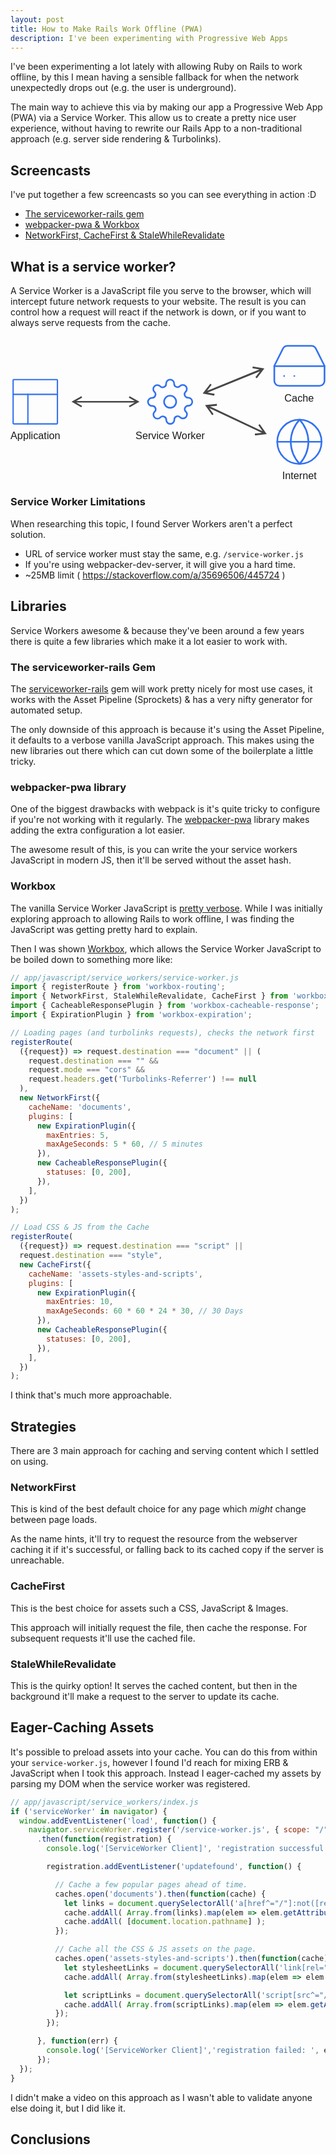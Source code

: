 ```yaml
---
layout: post
title: How to Make Rails Work Offline (PWA)
description: I've been experimenting with Progressive Web Apps
---
```


I've been experimenting a lot lately with allowing Ruby on Rails to work offline, by this I mean having a sensible fallback for when the network unexpectedly drops out (e.g. the user is underground).

The main way to achieve this via by making our app a Progressive Web App (PWA) via a Service Worker. This allow us to create a pretty nice user experience, without having to rewrite our Rails App to a non-traditional approach (e.g. server side rendering & Turbolinks).

## Screencasts

I've put together a few screencasts so you can see everything in action :D

- [The serviceworker-rails gem](https://www.youtube.com/watch?v=EKa6IOBRnHI)
- [webpacker-pwa & Workbox](https://www.youtube.com/watch?v=c9slVBXsXyo)
- [NetworkFirst, CacheFirst & StaleWhileRevalidate](https://www.youtube.com/watch?v=iL7erF3t83o)

## What is a service worker?

A Service Worker is a JavaScript file you serve to the browser, which will intercept future network requests to your website. The result is you can control how a request will react if the network is down, or if you want to always serve requests from the cache.

<svg width="960px" height="441px" viewBox="0 0 960 441" version="1.1" xmlns="http://www.w3.org/2000/svg" xmlns:xlink="http://www.w3.org/1999/xlink">
    <g id="Page-1" stroke="none" stroke-width="1" fill="none" fill-rule="evenodd">
        <g id="service-worker" transform="translate(0.000000, 3.000000)">
            <g id="Application" transform="translate(0.000000, 128.000000)">
                <g id="Group" transform="translate(0.000000, 151.000000)" fill="currentColor" fill-rule="nonzero" font-family="Helvetica" font-size="31" font-weight="normal">
                    <text id="Application">
                        <tspan x="0" y="30">Application</tspan>
                    </text>
                </g>
                <g id="layout" stroke-linecap="round" stroke-linejoin="round" transform="translate(8.000000, 0.000000)" stroke="#3271F0" stroke-width="4">
                    <rect id="Rectangle" x="0" y="0" width="135" height="135" rx="2"></rect>
                    <line x1="0" y1="45" x2="135" y2="45" id="Path"></line>
                    <line x1="45" y1="135" x2="45" y2="45" id="Path"></line>
                </g>
            </g>
            <g id="Service-Worker" transform="translate(381.000000, 128.000000)">
                <g id="Group" transform="translate(0.000000, 151.000000)" fill="currentColor" fill-rule="nonzero" font-family="Helvetica" font-size="31" font-weight="normal">
                    <text id="Service-Worker">
                        <tspan x="0" y="30">Service Worker</tspan>
                    </text>
                </g>
                <g id="settings" stroke-linecap="round" stroke-linejoin="round" transform="translate(38.000000, 0.000000)" stroke="#3271F0" stroke-width="5">
                    <circle id="Oval" cx="67.5" cy="67.5" r="18.5"></circle>
                    <path d="M112.909091,85.9090909 C111.237874,89.69578 112.039778,94.1183996 114.934091,97.0772727 L115.302273,97.4454545 C117.606809,99.7474286 118.9017,102.871114 118.9017,106.128409 C118.9017,109.385704 117.606809,112.50939 115.302273,114.811364 C113.000299,117.1159 109.876613,118.410791 106.619318,118.410791 C103.362023,118.410791 100.238338,117.1159 97.9363636,114.811364 L97.5681818,114.443182 C94.6093087,111.548868 90.1866891,110.746965 86.4,112.418182 C82.6907485,114.007919 80.2797315,117.648555 80.2636364,121.684091 L80.2636364,122.727273 C80.2636364,129.505313 74.7689492,135 67.9909091,135 C61.212869,135 55.7181818,129.505313 55.7181818,122.727273 L55.7181818,122.175 C55.620961,118.018662 52.9928495,114.344173 49.0909091,112.909091 C45.30422,111.237874 40.8816004,112.039778 37.9227273,114.934091 L37.5545455,115.302273 C35.2525714,117.606809 32.1288862,118.9017 28.8715909,118.9017 C25.6142956,118.9017 22.4906104,117.606809 20.1886364,115.302273 C17.8840999,113.000299 16.5892092,109.876613 16.5892092,106.619318 C16.5892092,103.362023 17.8840999,100.238338 20.1886364,97.9363636 L20.5568182,97.5681818 C23.4511315,94.6093087 24.2530351,90.1866891 22.5818182,86.4 C20.992081,82.6907485 17.3514452,80.2797315 13.3159091,80.2636364 L12.2727273,80.2636364 C5.49468716,80.2636364 0,74.7689492 0,67.9909091 C0,61.212869 5.49468716,55.7181818 12.2727273,55.7181818 L12.825,55.7181818 C16.9813381,55.620961 20.6558273,52.9928495 22.0909091,49.0909091 C23.762126,45.30422 22.9602224,40.8816004 20.0659091,37.9227273 L19.6977273,37.5545455 C17.3931908,35.2525714 16.0983001,32.1288862 16.0983001,28.8715909 C16.0983001,25.6142956 17.3931908,22.4906104 19.6977273,20.1886364 C21.9997013,17.8840999 25.1233865,16.5892092 28.3806818,16.5892092 C31.6379771,16.5892092 34.7616623,17.8840999 37.0636364,20.1886364 L37.4318182,20.5568182 C40.3906913,23.4511315 44.8133109,24.2530351 48.6,22.5818182 L49.0909091,22.5818182 C52.8001605,20.992081 55.2111776,17.3514452 55.2272727,13.3159091 L55.2272727,12.2727273 C55.2272727,5.49468716 60.7219599,0 67.5,0 C74.2780401,0 79.7727273,5.49468716 79.7727273,12.2727273 L79.7727273,12.825 C79.7888224,16.8605361 82.1998395,20.5011719 85.9090909,22.0909091 C89.69578,23.762126 94.1183996,22.9602224 97.0772727,20.0659091 L97.4454545,19.6977273 C99.7474286,17.3931908 102.871114,16.0983001 106.128409,16.0983001 C109.385704,16.0983001 112.50939,17.3931908 114.811364,19.6977273 C117.1159,21.9997013 118.410791,25.1233865 118.410791,28.3806818 C118.410791,31.6379771 117.1159,34.7616623 114.811364,37.0636364 L114.443182,37.4318182 C111.548868,40.3906913 110.746965,44.8133109 112.418182,48.6 L112.418182,49.0909091 C114.007919,52.8001605 117.648555,55.2111776 121.684091,55.2272727 L122.727273,55.2272727 C129.505313,55.2272727 135,60.7219599 135,67.5 C135,74.2780401 129.505313,79.7727273 122.727273,79.7727273 L122.175,79.7727273 C118.139464,79.7888224 114.498828,82.1998395 112.909091,85.9090909 Z" id="Path"></path>
                </g>
            </g>
            <g id="Internet" transform="translate(813.000000, 250.000000)">
                <g id="Group" transform="translate(15.000000, 151.000000)" fill="currentColor" fill-rule="nonzero" font-family="Helvetica" font-size="31" font-weight="normal">
                    <text id="Internet">
                        <tspan x="0" y="30">Internet</tspan>
                    </text>
                </g>
                <g id="globe" stroke-linecap="round" stroke-linejoin="round" stroke="#3271F0" stroke-width="5">
                    <circle id="Oval" cx="67.5" cy="67.5" r="67.5"></circle>
                    <line x1="0" y1="67.5" x2="135" y2="67.5" id="Path"></line>
                    <path d="M68,0 C84.8836425,18.483882 94.4785811,42.4712285 95,67.5 C94.4785811,92.5287715 84.8836425,116.516118 68,135 C51.1163575,116.516118 41.5214189,92.5287715 41,67.5 C41.5214189,42.4712285 51.1163575,18.483882 68,0 L68,0 Z" id="Path"></path>
                </g>
            </g>
            <g id="Cache" transform="translate(804.000000, 25.000000)">
                <g id="hard-drive" stroke-linecap="round" stroke-linejoin="round" stroke="#3271F0" stroke-width="5">
                    <line x1="153" y1="62" x2="0" y2="62" id="Path"></line>
                    <path d="M26.3925,8.46375 L0,61 L0,106.75 C0,115.172342 6.85004333,122 15.3,122 L137.7,122 C146.149957,122 153,115.172342 153,106.75 L153,61 L126.6075,8.46375 C124.023865,3.2813602 118.719921,0.00307078035 112.914,0 L40.086,0 C34.2800786,0.00307078035 28.9761346,3.2813602 26.3925,8.46375 Z" id="Path"></path>
                    <line x1="29.96" y1="92" x2="30.04" y2="92" id="Path"></line>
                    <line x1="60.96" y1="92" x2="61.04" y2="92" id="Path"></line>
                </g>
                <g id="Group" transform="translate(31.000000, 140.000000)" fill="currentColor" fill-rule="nonzero" font-family="Helvetica" font-size="31" font-weight="normal">
                    <text id="Cache">
                        <tspan x="0" y="30">Cache</tspan>
                    </text>
                </g>
            </g>
            <polygon fill="currentColor" style="opacity: 0.8;" fill-rule="nonzero" points="363.046714 178.595408 365.225653 179.821061 389.225653 193.321061 393.099322 195.5 389.225653 197.678939 365.225653 211.178939 363.046714 212.404592 360.595408 208.046714 362.774347 206.821061 378.455 198 200.543 198 216.225653 206.821061 218.404592 208.046714 215.953286 212.404592 213.774347 211.178939 189.774347 197.678939 185.900678 195.5 189.774347 193.321061 213.774347 179.821061 215.953286 178.595408 218.404592 182.953286 216.225653 184.178939 200.542 193 378.458 193 362.774347 184.178939 360.595408 182.953286"></polygon>
            <polygon fill="currentColor" style="opacity: 0.8;" fill-rule="nonzero" points="738.206677 87.7609822 740.779449 88.2152415 769.11735 93.2186974 773.691169 94.0262695 770.689865 97.9150401 752.094755 122.008604 750.406521 124.196038 746.43719 120.474606 748.125423 118.287172 760.2754 102.543786 746.312284 108.223797 614.874275 161.686504 600.911039 167.365641 619.42719 170.63547 621.999963 171.089729 621.175661 176.760982 618.602889 176.306723 590.264988 171.303267 585.691169 170.495694 588.692473 166.606924 607.287583 142.51336 608.975817 140.325926 612.945148 144.047359 611.256915 146.234792 599.105896 161.97703 613.070054 156.298168 744.508063 102.83546 758.470257 97.1551747 739.955148 93.8864947 737.382375 93.4322354"></polygon>
            <polygon fill="currentColor" style="opacity: 0.8;" fill-rule="nonzero" points="628.826597 202 629.33465 207.552803 626.737073 207.824318 608.042186 209.777762 621.675208 216.196818 754.428967 278.697268 768.060404 285.114953 756.791529 269.053937 755.225548 266.82222 759.401497 263.474644 760.967478 265.706361 778.216033 290.28769 781 294.255186 776.382085 294.737879 747.77098 297.728486 745.173403 298 744.66535 292.447197 747.262927 292.175682 765.95677 290.221122 752.324792 283.803182 619.571033 221.302732 605.938552 214.883931 617.208471 230.946063 618.774452 233.17778 614.598503 236.525356 613.032522 234.293639 595.783967 209.71231 593 205.744814 597.617915 205.262121 626.22902 202.271514"></polygon>
        </g>
    </g>
</svg>

### Service Worker Limitations

When researching this topic, I found Server Workers aren't a perfect solution. 

- URL of service worker must stay the same, e.g. `/service-worker.js`
- If you're using webpacker-dev-server, it will give you a hard time.
- ~25MB limit ( https://stackoverflow.com/a/35696506/445724 )

## Libraries

Service Workers awesome & because they've been around a few years there is quite a few libraries which make it a lot easier to work with.

### The serviceworker-rails Gem

The [serviceworker-rails](https://github.com/rossta/serviceworker-rails) gem will work pretty nicely for most use cases, it works with the Asset Pipeline (Sprockets) & has a very nifty generator for automated setup.

The only downside of this approach is because it's using the Asset Pipeline, it defaults to a verbose vanilla JavaScript approach. This makes using the new libraries out there which can cut down some of the boilerplate a little tricky.

### webpacker-pwa library

One of the biggest drawbacks with webpack is it's quite tricky to configure if you're not working with it regularly. The [webpacker-pwa](https://github.com/coorasse/webpacker-pwa) library makes adding the extra configuration a lot easier.

The awesome result of this, is you can write the your service workers JavaScript in modern JS, then it'll be served without the asset hash.

### Workbox

The vanilla Service Worker JavaScript is [pretty verbose](https://developers.google.com/web/fundamentals/primers/service-workers). While I was initially exploring approach to allowing Rails to work offline, I was finding the JavaScript was getting pretty hard to explain.

Then I was shown [Workbox](https://developers.google.com/web/tools/workbox/), which allows the Service Worker JavaScript to be boiled down to something more like:

```javascript
// app/javascript/service_workers/service-worker.js
import { registerRoute } from 'workbox-routing';
import { NetworkFirst, StaleWhileRevalidate, CacheFirst } from 'workbox-strategies';
import { CacheableResponsePlugin } from 'workbox-cacheable-response';
import { ExpirationPlugin } from 'workbox-expiration';

// Loading pages (and turbolinks requests), checks the network first
registerRoute(
  ({request}) => request.destination === "document" || (
    request.destination === "" &&
    request.mode === "cors" &&
    request.headers.get('Turbolinks-Referrer') !== null
  ),
  new NetworkFirst({
    cacheName: 'documents',
    plugins: [
      new ExpirationPlugin({
        maxEntries: 5,
        maxAgeSeconds: 5 * 60, // 5 minutes
      }),
      new CacheableResponsePlugin({
        statuses: [0, 200],
      }),
    ],
  })
);

// Load CSS & JS from the Cache
registerRoute(
  ({request}) => request.destination === "script" ||
  request.destination === "style",
  new CacheFirst({
    cacheName: 'assets-styles-and-scripts',
    plugins: [
      new ExpirationPlugin({
        maxEntries: 10,
        maxAgeSeconds: 60 * 60 * 24 * 30, // 30 Days
      }),
      new CacheableResponsePlugin({
        statuses: [0, 200],
      }),
    ],
  })
);
```

I think that's much more approachable.

## Strategies

There are 3 main approach for caching and serving content which I settled on using.

### NetworkFirst

This is kind of the best default choice for any page which _might_ change between page loads.

As the name hints, it'll try to request the resource from the webserver caching it if it's successful, or falling back to its cached copy if the server is unreachable.

### CacheFirst

This is the best choice for assets such a CSS, JavaScript & Images.

This approach will initially request the file, then cache the response. For subsequent requests it'll use the cached file.

### StaleWhileRevalidate

This is the quirky option! It serves the cached content, but then in the background it'll make a request to the server to update its cache.

## Eager-Caching Assets

It's possible to preload assets into your cache. You can do this from within your `service-worker.js`, however I found I'd reach for mixing ERB & JavaScript when I took this approach. Instead I eager-cached my assets by parsing my DOM when the service worker was registered.

```javascript
// app/javascript/service_workers/index.js
if ('serviceWorker' in navigator) {
  window.addEventListener('load', function() {
    navigator.serviceWorker.register('/service-worker.js', { scope: "/" })
      .then(function(registration) {
        console.log('[ServiceWorker Client]', 'registration successful with scope: ', registration.scope);

        registration.addEventListener('updatefound', function() {

          // Cache a few popular pages ahead of time.
          caches.open('documents').then(function(cache) {
            let links = document.querySelectorAll('a[href^="/"]:not([rel="nofollow"])');
            cache.addAll( Array.from(links).map(elem => elem.getAttribute("href")) );
            cache.addAll( [document.location.pathname] );
          });

          // Cache all the CSS & JS assets on the page.
          caches.open('assets-styles-and-scripts').then(function(cache) {
            let stylesheetLinks = document.querySelectorAll('link[rel="stylesheet"][href^="/"]');
            cache.addAll( Array.from(stylesheetLinks).map(elem => elem.getAttribute("href")) );

            let scriptLinks = document.querySelectorAll('script[src^="/"]');
            cache.addAll( Array.from(scriptLinks).map(elem => elem.getAttribute("src")) );
          });
        });

      }, function(err) {
        console.log('[ServiceWorker Client]','registration failed: ', err);
      });
  });
}
```

I didn't make a video on this approach as I wasn't able to validate anyone else doing it, but I did like it.

## Conclusions


